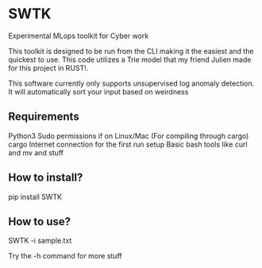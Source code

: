 # SWTK
Experimental MLops toolkit for Cyber work

This toolkit is designed to be run from the CLI making it the easiest and the quickest to use. This code utilizes a Trie model that my friend Julien made for this project in RUST!.

This software currently only supports unsupervised log anomaly detection.
It will automatically sort your input based on weirdness
## Requirements
Python3
Sudo permissions if on Linux/Mac (For compiling through cargo)
cargo
Internet connection for the first run setup
Basic bash tools like curl and mv and stuff

## How to install?

pip install SWTK

## How to use?

SWTK -i sample.txt

Try the -h command for more stuff
